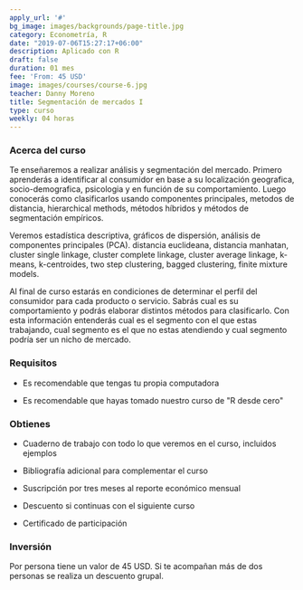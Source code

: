 ```yaml
---
apply_url: '#'
bg_image: images/backgrounds/page-title.jpg
category: Econometría, R
date: "2019-07-06T15:27:17+06:00"
description: Aplicado con R
draft: false
duration: 01 mes
fee: 'From: 45 USD'
image: images/courses/course-6.jpg
teacher: Danny Moreno
title: Segmentación de mercados I
type: curso
weekly: 04 horas
---
```


### Acerca del curso

Te enseñaremos a realizar análisis y segmentación del mercado. Primero aprenderás a identificar al consumidor en base a su localización geografica, socio-demografica,  psicologia y en función de su comportamiento. Luego conocerás como clasificarlos usando componentes principales, metodos de distancia, hierarchical methods, métodos híbridos y métodos de segmentación empíricos.

Veremos estadística descriptiva, gráficos de dispersión, análisis de componentes principales (PCA). distancia euclideana, distancia manhatan, cluster single linkage, cluster complete linkage, cluster average linkage, k-means, k-centroides, two step clustering, bagged clustering, finite mixture models.

Al final de curso estarás en condiciones de determinar el perfil del consumidor para cada producto o servicio. Sabrás cual es su comportamiento y podrás elaborar distintos métodos para clasificarlo. Con esta información entenderás cual es el segmento con el que estas trabajando, cual segmento es el que no estas atendiendo y cual segmento podría ser un nicho de mercado. </p>

### Requisitos

* Es recomendable que tengas tu propia computadora

* Es recomendable que hayas tomado nuestro curso de "R desde cero"

### Obtienes

* Cuaderno de trabajo con todo lo que veremos en el curso, incluidos ejemplos

* Bibliografía adicional para complementar el curso

* Suscripción por tres meses al reporte económico mensual

* Descuento si continuas con el siguiente curso

* Certificado de participación


### Inversión

Por persona tiene un valor de 45 USD. Si te acompañan más de dos personas se realiza un descuento grupal.